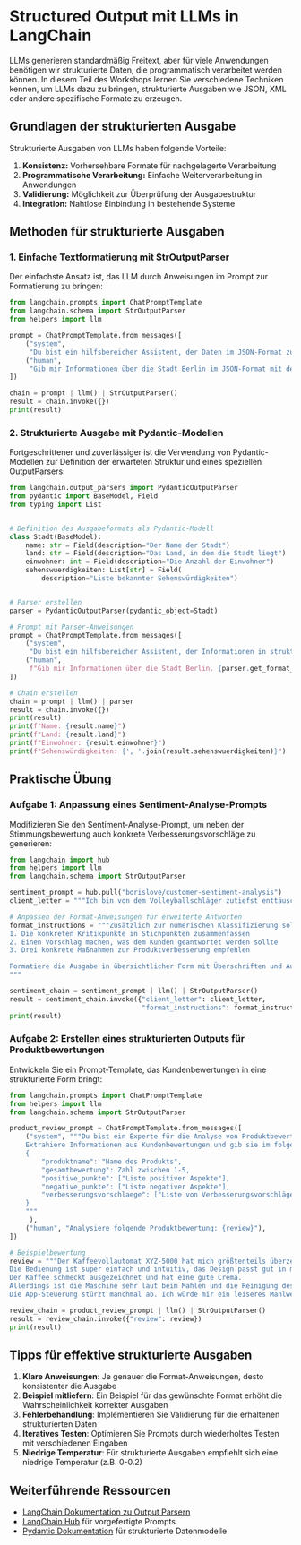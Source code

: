 # Structured Output mit LLMs in LangChain

LLMs generieren standardmäßig Freitext, aber für viele Anwendungen benötigen wir
strukturierte Daten, die programmatisch verarbeitet werden können. In diesem
Teil des Workshops lernen Sie verschiedene Techniken kennen, um LLMs dazu zu
bringen, strukturierte Ausgaben wie JSON, XML oder andere spezifische Formate zu
erzeugen.

## Grundlagen der strukturierten Ausgabe

Strukturierte Ausgaben von LLMs haben folgende Vorteile:

1. **Konsistenz:** Vorhersehbare Formate für nachgelagerte Verarbeitung
2. **Programmatische Verarbeitung:** Einfache Weiterverarbeitung in Anwendungen
3. **Validierung:** Möglichkeit zur Überprüfung der Ausgabestruktur
4. **Integration:** Nahtlose Einbindung in bestehende Systeme

## Methoden für strukturierte Ausgaben

### 1. Einfache Textformatierung mit StrOutputParser

Der einfachste Ansatz ist, das LLM durch Anweisungen im Prompt zur Formatierung
zu bringen:

```python
from langchain.prompts import ChatPromptTemplate
from langchain.schema import StrOutputParser
from helpers import llm

prompt = ChatPromptTemplate.from_messages([
    ("system",
     "Du bist ein hilfsbereicher Assistent, der Daten im JSON-Format zurückgibt."),
    ("human",
     "Gib mir Informationen über die Stadt Berlin im JSON-Format mit den Feldern 'name', 'land', 'einwohner' und einem Array 'sehenswuerdigkeiten'.")
])

chain = prompt | llm() | StrOutputParser()
result = chain.invoke({})
print(result)
```

### 2. Strukturierte Ausgabe mit Pydantic-Modellen

Fortgeschrittener und zuverlässiger ist die Verwendung von Pydantic-Modellen zur
Definition der erwarteten Struktur und eines speziellen OutputParsers:

```python
from langchain.output_parsers import PydanticOutputParser
from pydantic import BaseModel, Field
from typing import List


# Definition des Ausgabeformats als Pydantic-Modell
class Stadt(BaseModel):
    name: str = Field(description="Der Name der Stadt")
    land: str = Field(description="Das Land, in dem die Stadt liegt")
    einwohner: int = Field(description="Die Anzahl der Einwohner")
    sehenswuerdigkeiten: List[str] = Field(
        description="Liste bekannter Sehenswürdigkeiten")


# Parser erstellen
parser = PydanticOutputParser(pydantic_object=Stadt)

# Prompt mit Parser-Anweisungen
prompt = ChatPromptTemplate.from_messages([
    ("system",
     "Du bist ein hilfsbereicher Assistent, der Informationen in strukturierter Form zurückgibt."),
    ("human",
     f"Gib mir Informationen über die Stadt Berlin. {parser.get_format_instructions()}"),
])

# Chain erstellen
chain = prompt | llm() | parser
result = chain.invoke({})
print(result)
print(f"Name: {result.name}")
print(f"Land: {result.land}")
print(f"Einwohner: {result.einwohner}")
print(f"Sehenswürdigkeiten: {', '.join(result.sehenswuerdigkeiten)}")
```

## Praktische Übung

### Aufgabe 1: Anpassung eines Sentiment-Analyse-Prompts

Modifizieren Sie den Sentiment-Analyse-Prompt, um neben der Stimmungsbewertung
auch konkrete Verbesserungsvorschläge zu generieren:

```python
from langchain import hub
from helpers import llm
from langchain.schema import StrOutputParser

sentiment_prompt = hub.pull("borislove/customer-sentiment-analysis")
client_letter = """Ich bin von dem Volleyballschläger zutiefst enttäuscht. Zuerst ist der Griff abgefallen, danach auch noch der Dynamo. Außerdem riecht er noch schlechter als er schmeckt. Wieso ist das immer so ein Ärger mit euch?"""

# Anpassen der Format-Anweisungen für erweiterte Antworten
format_instructions = """Zusätzlich zur numerischen Klassifizierung sollst du:
1. Die konkreten Kritikpunkte in Stichpunkten zusammenfassen
2. Einen Vorschlag machen, was dem Kunden geantwortet werden sollte
3. Drei konkrete Maßnahmen zur Produktverbesserung empfehlen

Formatiere die Ausgabe in übersichtlicher Form mit Überschriften und Aufzählungen.
"""

sentiment_chain = sentiment_prompt | llm() | StrOutputParser()
result = sentiment_chain.invoke({"client_letter": client_letter,
                                 "format_instructions": format_instructions})
print(result)
```

### Aufgabe 2: Erstellen eines strukturierten Outputs für Produktbewertungen

Entwickeln Sie ein Prompt-Template, das Kundenbewertungen in eine strukturierte
Form bringt:

```python
from langchain.prompts import ChatPromptTemplate
from helpers import llm
from langchain.schema import StrOutputParser

product_review_prompt = ChatPromptTemplate.from_messages([
    ("system", """Du bist ein Experte für die Analyse von Produktbewertungen. 
    Extrahiere Informationen aus Kundenbewertungen und gib sie im folgenden JSON-Format zurück:
    {
        "produktname": "Name des Produkts",
        "gesamtbewertung": Zahl zwischen 1-5,
        "positive_punkte": ["Liste positiver Aspekte"],
        "negative_punkte": ["Liste negativer Aspekte"],
        "verbesserungsvorschlaege": ["Liste von Verbesserungsvorschlägen"]
    }
    """
     ),
    ("human", "Analysiere folgende Produktbewertung: {review}"),
])

# Beispielbewertung
review = """Der Kaffeevollautomat XYZ-5000 hat mich größtenteils überzeugt. 
Die Bedienung ist super einfach und intuitiv, das Design passt gut in meine Küche. 
Der Kaffee schmeckt ausgezeichnet und hat eine gute Crema. 
Allerdings ist die Maschine sehr laut beim Mahlen und die Reinigung des Milchsystems ist umständlich. 
Die App-Steuerung stürzt manchmal ab. Ich würde mir ein leiseres Mahlwerk und ein einfacheres Reinigungssystem wünschen."""

review_chain = product_review_prompt | llm() | StrOutputParser()
result = review_chain.invoke({"review": review})
print(result)
```

## Tipps für effektive strukturierte Ausgaben

1. **Klare Anweisungen**: Je genauer die Format-Anweisungen, desto konsistenter
   die Ausgabe
2. **Beispiel mitliefern**: Ein Beispiel für das gewünschte Format erhöht die
   Wahrscheinlichkeit korrekter Ausgaben
3. **Fehlerbehandlung**: Implementieren Sie Validierung für die erhaltenen
   strukturierten Daten
4. **Iteratives Testen**: Optimieren Sie Prompts durch wiederholtes Testen mit
   verschiedenen Eingaben
5. **Niedrige Temperatur**: Für strukturierte Ausgaben empfiehlt sich eine
   niedrige Temperatur (z.B. 0-0.2)

## Weiterführende Ressourcen

- [LangChain Dokumentation zu Output Parsern](https://python.langchain.com/docs/modules/model_io/output_parsers/)
- [LangChain Hub](https://smith.langchain.com/hub) für vorgefertigte Prompts
- [Pydantic Dokumentation](https://docs.pydantic.dev/) für strukturierte
  Datenmodelle
